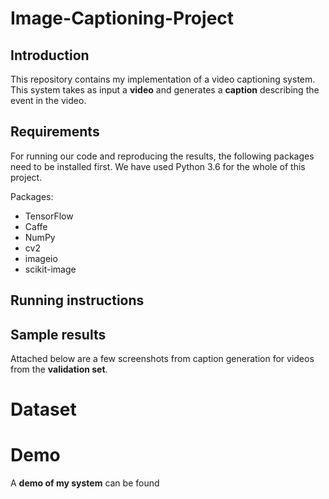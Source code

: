 # Image-Captioning-Project

## Introduction
This repository contains my implementation of a video captioning system. This system takes as input a **video** and generates a **caption** describing the event in the video. 

## Requirements
For running our code and reproducing the results, the following packages need to be installed first. We have used Python 3.6 for the whole of this project.

Packages:
* TensorFlow
* Caffe
* NumPy
* cv2
* imageio
* scikit-image

## Running instructions

## Sample results

Attached below are a few screenshots from caption generation for videos from the **validation set**.

# Dataset

# Demo

A **demo of my system** can be found
